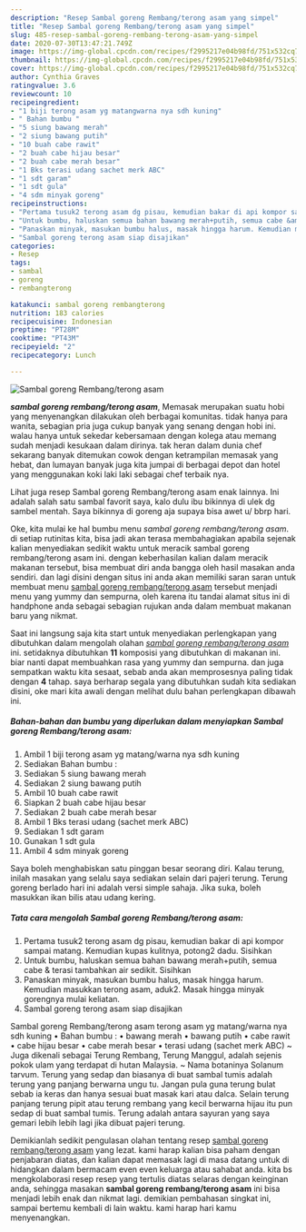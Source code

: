 ```yaml
---
description: "Resep Sambal goreng Rembang/terong asam yang simpel"
title: "Resep Sambal goreng Rembang/terong asam yang simpel"
slug: 485-resep-sambal-goreng-rembang-terong-asam-yang-simpel
date: 2020-07-30T13:47:21.749Z
image: https://img-global.cpcdn.com/recipes/f2995217e04b98fd/751x532cq70/sambal-goreng-rembangterong-asam-foto-resep-utama.jpg
thumbnail: https://img-global.cpcdn.com/recipes/f2995217e04b98fd/751x532cq70/sambal-goreng-rembangterong-asam-foto-resep-utama.jpg
cover: https://img-global.cpcdn.com/recipes/f2995217e04b98fd/751x532cq70/sambal-goreng-rembangterong-asam-foto-resep-utama.jpg
author: Cynthia Graves
ratingvalue: 3.6
reviewcount: 10
recipeingredient:
- "1 biji terong asam yg matangwarna nya sdh kuning"
- " Bahan bumbu "
- "5 siung bawang merah"
- "2 siung bawang putih"
- "10 buah cabe rawit"
- "2 buah cabe hijau besar"
- "2 buah cabe merah besar"
- "1 Bks terasi udang sachet merk ABC"
- "1 sdt garam"
- "1 sdt gula"
- "4 sdm minyak goreng"
recipeinstructions:
- "Pertama tusuk2 terong asam dg pisau, kemudian bakar di api kompor sampai matang. Kemudian kupas kulitnya, potong2 dadu. Sisihkan"
- "Untuk bumbu, haluskan semua bahan bawang merah+putih, semua cabe &amp; terasi tambahkan air sedikit. Sisihkan"
- "Panaskan minyak, masukan bumbu halus, masak hingga harum. Kemudian masukkan terong asam, aduk2. Masak hingga minyak gorengnya mulai keliatan."
- "Sambal goreng terong asam siap disajikan"
categories:
- Resep
tags:
- sambal
- goreng
- rembangterong

katakunci: sambal goreng rembangterong 
nutrition: 183 calories
recipecuisine: Indonesian
preptime: "PT28M"
cooktime: "PT43M"
recipeyield: "2"
recipecategory: Lunch

---
```



![Sambal goreng Rembang/terong asam](https://img-global.cpcdn.com/recipes/f2995217e04b98fd/751x532cq70/sambal-goreng-rembangterong-asam-foto-resep-utama.jpg)

<b><i>sambal goreng rembang/terong asam</i></b>, Memasak merupakan suatu hobi yang menyenangkan dilakukan oleh berbagai komunitas. tidak hanya para wanita, sebagian pria juga cukup banyak yang senang dengan hobi ini. walau hanya untuk sekedar kebersamaan dengan kolega atau memang sudah menjadi kesukaan dalam dirinya. tak heran dalam dunia chef sekarang banyak ditemukan cowok dengan ketrampilan memasak yang hebat, dan lumayan banyak juga kita jumpai di berbagai depot dan hotel yang menggunakan koki laki laki sebagai chef terbaik nya.

Lihat juga resep Sambal goreng Rembang/terong asam enak lainnya. Ini adalah salah satu sambal favorit saya, kalo dulu ibu bikinnya di ulek dg sambel mentah. Saya bikinnya di goreng aja supaya bisa awet u/ bbrp hari.

Oke, kita mulai ke hal bumbu menu <i>sambal goreng rembang/terong asam</i>. di setiap rutinitas kita, bisa jadi akan terasa membahagiakan apabila sejenak kalian menyediakan sedikit waktu untuk meracik sambal goreng rembang/terong asam ini. dengan keberhasilan kalian dalam meracik makanan tersebut, bisa membuat diri anda bangga oleh hasil masakan anda sendiri. dan lagi disini dengan situs ini anda akan memiliki saran saran untuk membuat menu <u>sambal goreng rembang/terong asam</u> tersebut menjadi menu yang yummy dan sempurna, oleh karena itu tandai alamat situs ini di handphone anda sebagai sebagian rujukan anda dalam membuat makanan baru yang nikmat.


Saat ini langsung saja kita start untuk menyediakan perlengkapan yang dibutuhkan dalam mengolah olahan <u><i>sambal goreng rembang/terong asam</i></u> ini. setidaknya dibutuhkan <b>11</b> komposisi yang dibutuhkan di makanan ini. biar nanti dapat membuahkan rasa yang yummy dan sempurna. dan juga sempatkan waktu kita sesaat, sebab anda akan memprosesnya paling tidak dengan <b>4</b> tahap. saya berharap segala yang dibutuhkan sudah kita sediakan disini, oke mari kita awali dengan melihat dulu bahan perlengkapan dibawah ini.

<!--inarticleads1-->

##### Bahan-bahan dan bumbu yang diperlukan dalam menyiapkan Sambal goreng Rembang/terong asam:

1. Ambil 1 biji terong asam yg matang/warna nya sdh kuning
1. Sediakan  Bahan bumbu :
1. Sediakan 5 siung bawang merah
1. Sediakan 2 siung bawang putih
1. Ambil 10 buah cabe rawit
1. Siapkan 2 buah cabe hijau besar
1. Sediakan 2 buah cabe merah besar
1. Ambil 1 Bks terasi udang (sachet merk ABC)
1. Sediakan 1 sdt garam
1. Gunakan 1 sdt gula
1. Ambil 4 sdm minyak goreng


Saya boleh menghabiskan satu pinggan besar seorang diri. Kalau terung, inilah masakan yang selalu saya sediakan selain dari pajeri terung. Terung goreng berlado hari ini adalah versi simple sahaja. Jika suka, boleh masukkan ikan bilis atau udang kering. 

<!--inarticleads2-->

##### Tata cara mengolah Sambal goreng Rembang/terong asam:

1. Pertama tusuk2 terong asam dg pisau, kemudian bakar di api kompor sampai matang. Kemudian kupas kulitnya, potong2 dadu. Sisihkan
1. Untuk bumbu, haluskan semua bahan bawang merah+putih, semua cabe &amp; terasi tambahkan air sedikit. Sisihkan
1. Panaskan minyak, masukan bumbu halus, masak hingga harum. Kemudian masukkan terong asam, aduk2. Masak hingga minyak gorengnya mulai keliatan.
1. Sambal goreng terong asam siap disajikan


Sambal goreng Rembang/terong asam terong asam yg matang/warna nya sdh kuning • Bahan bumbu : • bawang merah • bawang putih • cabe rawit • cabe hijau besar • cabe merah besar • terasi udang (sachet merk ABC) ~ Juga dikenali sebagai Terung Rembang, Terung Manggul, adalah sejenis pokok ulam yang terdapat di hutan Malaysia. ~ Nama botaninya Solanum tarvum. Terung yang sedap dan biasanya di buat sambal tumis adalah terung yang panjang berwarna ungu tu. Jangan pula guna terung bulat sebab ia keras dan hanya sesuai buat masak kari atau dalca. Selain terung panjang terung pipit atau terung rembang yang kecil berwarna hijau itu pun sedap di buat sambal tumis. Terung adalah antara sayuran yang saya gemari lebih lebih lagi jika dibuat pajeri terung. 

Demikianlah sedikit pengulasan olahan tentang resep <u>sambal goreng rembang/terong asam</u> yang lezat. kami harap kalian bisa paham dengan penjabaran diatas, dan kalian dapat memasak lagi di masa datang untuk di hidangkan dalam bermacam even even keluarga atau sahabat anda. kita bs mengkolaborasi resep resep yang tertulis diatas selaras dengan keinginan anda, sehingga masakan <b>sambal goreng rembang/terong asam</b> ini bisa menjadi lebih enak dan nikmat lagi. demikian pembahasan singkat ini, sampai bertemu kembali di lain waktu. kami harap hari kamu menyenangkan.
